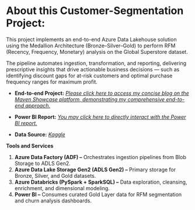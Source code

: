 # About this Customer-Segmentation Project:
This project implements an end-to-end Azure Data Lakehouse solution using the Medallion Architecture (Bronze–Silver–Gold) to perform RFM (Recency, Frequency, Monetary) analysis on the Global Superstore dataset.

The pipeline automates ingestion, transformation, and reporting, delivering prescriptive insights that drive actionable business decisions — such as identifying discount gaps for at-risk customers and optimal purchase frequency ranges for maximum profit.

- **End-to-end Project:** [*Please click here to access my concise blog on the Maven Showcase platform, demonstrating my comprehensive end-to-end approach.*]([[Link](https://mavenshowcase.com/project/5084)](https://mavenshowcase.com/project/5084))
  
- **Power BI Report:** [*You may click here to directly interact with the Power BI report.*](https://app.powerbi.com/view?r=eyJrIjoiYjJiNjA1M2MtMWNhZi00NGFlLThjZDgtODBiNWU4NDZiYjJhIiwidCI6ImRmODY3OWNkLWE4MGUtNDVkOC05OWFjLWM4M2VkN2ZmOTVhMCJ9)
  
- **Data Source:** [*Kaggle*](https://www.kaggle.com/datasets/gopikamahadevan/global-superstore)

**Tools and Services**

1. **Azure Data Factory (ADF) –** Orchestrates ingestion pipelines from Blob Storage to ADLS Gen2.
2. **Azure Data Lake Storage Gen2 (ADLS Gen2) –** Primary storage for Bronze, Silver, and Gold datasets.
3. **Azure Databricks (PySpark + SparkSQL) –** Data exploration, cleansing, enrichment, and dimensional modeling.
4. **Power BI –** Consumes curated Gold Layer data for RFM segmentation and churn analysis dashboards.
